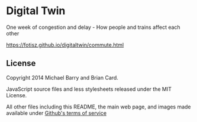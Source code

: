 # Digital Twin
One week of congestion and delay - How people and trains affect each other

https://fotisz.github.io/digitaltwin/commute.html

## License
Copyright 2014 Michael Barry and Brian Card.

JavaScript source files and less stylesheets released under the MIT License.

All other files including this README, the main web page, and images made available under [Github's terms of service](https://help.github.com/articles/licensing-a-repository/)
